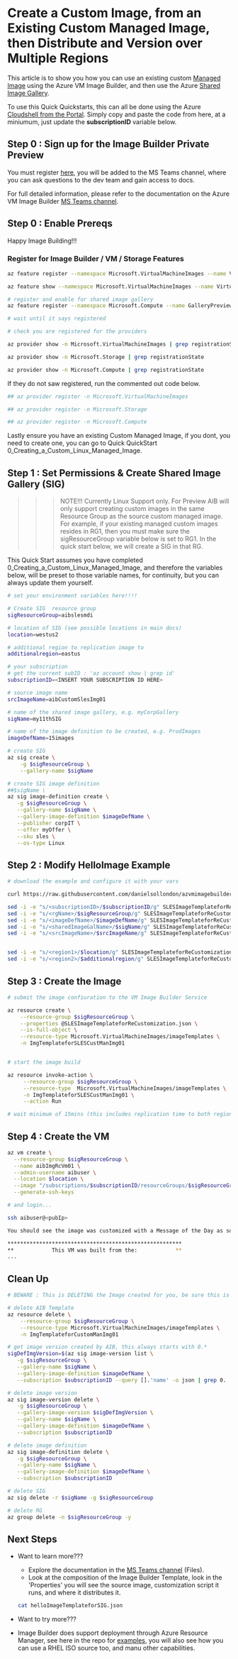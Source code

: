 # Create a Custom Image, from an Existing Custom Managed Image, then Distribute and Version over Multiple Regions

This article is to show you how you can use an existing custom [Managed Image](https://docs.microsoft.com/en-us/azure/virtual-machines/windows/capture-image-resource) using the Azure VM Image Builder, and then use the Azure [Shared Image Gallery](https://docs.microsoft.com/en-us/azure/virtual-machines/windows/shared-image-galleries).

To use this Quick Quickstarts, this can all be done using the Azure [Cloudshell from the Portal](https://azure.microsoft.com/en-us/features/cloud-shell/). Simply copy and paste the code from here, at a miniumum, just update the **subscriptionID** variable below.

## Step 0 : Sign up for the Image Builder Private Preview

You must register [here](https://forms.office.com/Pages/ResponsePage.aspx?id=v4j5cvGGr0GRqy180BHbR4Mz2uUjMSlGsl9SsCqVlc5UNUFCRDRRTjFJSDJJQTcwWks1UFBGTU8yRi4u), you will be added to the MS Teams channel, where you can ask questions to the dev team and gain access to docs.

For full detailed information, please refer to the documentation on the Azure VM Image Builder [MS Teams channel](https://teams.microsoft.com/l/channel/19%3a03e8b2922c5b44eaaaf3d0c7cd1ff448%40thread.skype/General?groupId=a82ee7e2-b2cc-49e6-967d-54da8319979d&tenantId=72f988bf-86f1-41af-91ab-2d7cd011db47).

## Step 0 : Enable Prereqs

Happy Image Building!!!

### Register for Image Builder / VM / Storage Features
```bash
az feature register --namespace Microsoft.VirtualMachineImages --name VirtualMachineTemplatePreview

az feature show --namespace Microsoft.VirtualMachineImages --name VirtualMachineTemplatePreview | grep state

# register and enable for shared image gallery
az feature register --namespace Microsoft.Compute --name GalleryPreview

# wait until it says registered

# check you are registered for the providers

az provider show -n Microsoft.VirtualMachineImages | grep registrationState

az provider show -n Microsoft.Storage | grep registrationState

az provider show -n Microsoft.Compute | grep registrationState
```

If they do not saw registered, run the commented out code below.
```bash
## az provider register -n Microsoft.VirtualMachineImages

## az provider register -n Microsoft.Storage

## az provider register -n Microsoft.Compute

```
Lastly ensure you have an existing Custom Managed Image, if you dont, you need to create one, you can go to Quick QuickStart 0_Creating_a_Custom_Linux_Managed_Image. 

## Step 1 : Set Permissions & Create Shared Image Gallery (SIG)

>>> NOTE!!! Currently Linux Support only. 
For Preview AIB will only support creating custom images in the same Resource Group as the source custom managed image. For example, if your existing managed custom images resides in RG1, then you must make sure the sigResourceGroup variable below is set to RG1. In the quick start below, we will create a SIG in that RG.

This Quick Start assumes you have completed 0_Creating_a_Custom_Linux_Managed_Image, and therefore the variables below, will be preset to those variable names, for continuity, but you can always update them yourself.

```bash
# set your environment variables here!!!!

# Create SIG  resource group
sigResourceGroup=aibslesmdi

# location of SIG (see possible locations in main docs)
location=westus2

# additional region to replication image to
additionalregion=eastus

# your subscription
# get the current subID : 'az account show | grep id'
subscriptionID=<INSERT YOUR SUBSCRIPTION ID HERE>

# source image name
srcImageName=aibCustomSlesImg01

# name of the shared image gallery, e.g. myCorpGallery
sigName=my11thSIG

# name of the image definition to be created, e.g. ProdImages
imageDefName=15images

# create SIG
az sig create \
    -g $sigResourceGroup \
    --gallery-name $sigName

# create SIG image definition
##$sigName \
az sig image-definition create \
   -g $sigResourceGroup \
   --gallery-name $sigName \
   --gallery-image-definition $imageDefName \
   --publisher corpIT \
   --offer myOffer \
   --sku sles \
   --os-type Linux
```


## Step 2 : Modify HelloImage Example

```bash
# download the example and configure it with your vars

curl https://raw.githubusercontent.com/danielsollondon/azvmimagebuilder/master/testingArea/suse/5_Creating_a_Custom_Image_from_Existing_SLES_Managed_Image/SLESImageTemplateforReCustomization.json -o SLESImageTemplateforReCustomization.json

sed -i -e "s/<subscriptionID>/$subscriptionID/g" SLESImageTemplateforReCustomization.json
sed -i -e "s/<rgName>/$sigResourceGroup/g" SLESImageTemplateforReCustomization.json
sed -i -e "s/<imageDefName>/$imageDefName/g" SLESImageTemplateforReCustomization.json
sed -i -e "s/<sharedImageGalName>/$sigName/g" SLESImageTemplateforReCustomization.json
sed -i -e "s/<srcImageName>/$srcImageName/g" SLESImageTemplateforReCustomization.json


sed -i -e "s/<region1>/$location/g" SLESImageTemplateforReCustomization.json
sed -i -e "s/<region2>/$additionalregion/g" SLESImageTemplateforReCustomization.json

```

## Step 3 : Create the Image

```bash
# submit the image confiuration to the VM Image Builder Service

az resource create \
    --resource-group $sigResourceGroup \
    --properties @SLESImageTemplateforReCustomization.json \
    --is-full-object \
    --resource-type Microsoft.VirtualMachineImages/imageTemplates \
    -n ImgTemplateforSLESCustManImg01


# start the image build

az resource invoke-action \
     --resource-group $sigResourceGroup \
     --resource-type  Microsoft.VirtualMachineImages/imageTemplates \
     -n ImgTemplateforSLESCustManImg01 \
     --action Run 

# wait minimum of 15mins (this includes replication time to both regions)
```


## Step 4 : Create the VM

```bash
az vm create \
  --resource-group $sigResourceGroup \
  --name aibImgRcVm01 \
  --admin-username aibuser \
  --location $location \
  --image "/subscriptions/$subscriptionID/resourceGroups/$sigResourceGroup/providers/Microsoft.Compute/galleries/$sigName/images/$imageDefName/versions/latest" \
  --generate-ssh-keys

# and login...

ssh aibuser@<pubIp>

You should see the image was customized with a Message of the Day as soon as your SSH connection is established!

*******************************************************
**            This VM was built from the:            **
...

```

## Clean Up
```bash
# BEWARE : This is DELETING the Image created for you, be sure this is what you want!!!

# delete AIB Template
az resource delete \
    --resource-group $sigResourceGroup \
    --resource-type Microsoft.VirtualMachineImages/imageTemplates \
    -n ImgTemplateforCustomManImg01

# get image version created by AIB, this always starts with 0.*
sigDefImgVersion=$(az sig image-version list \
   -g $sigResourceGroup \
   --gallery-name $sigName \
   --gallery-image-definition $imageDefName \
   --subscription $subscriptionID --query [].'name' -o json | grep 0. | tr -d '"')

# delete image version
az sig image-version delete \
   -g $sigResourceGroup \
   --gallery-image-version $sigDefImgVersion \
   --gallery-name $sigName \
   --gallery-image-definition $imageDefName \
   --subscription $subscriptionID

# delete image definition
az sig image-definition delete \
   -g $sigResourceGroup \
   --gallery-name $sigName \
   --gallery-image-definition $imageDefName \
   --subscription $subscriptionID

# delete SIG
az sig delete -r $sigName -g $sigResourceGroup

# delete RG
az group delete -n $sigResourceGroup -y
```

## Next Steps
* Want to learn more???
    * Explore the documentation in the [MS Teams channel](https://teams.microsoft.com/l/channel/19%3a03e8b2922c5b44eaaaf3d0c7cd1ff448%40thread.skype/General?groupId=a82ee7e2-b2cc-49e6-967d-54da8319979d&tenantId=72f988bf-86f1-41af-91ab-2d7cd011db47) (Files).
    * Look at the composition of the Image Builder Template, look in the 'Properties' you will see the source image, customization script it runs, and where it distributes it.

    ```bash
    cat helloImageTemplateforSIG.json
    ```

* Want to try more???
* Image Builder does support deployment through Azure Resource Manager, see here in the repo for [examples](https://github.com/danielsollondon/azvmimagebuilder/tree/master/armTemplates), you will also see how you can use a RHEL ISO source too, and manu other capabilities.
